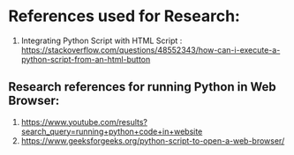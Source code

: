 # References used for Research:
1. Integrating Python Script with HTML Script :
   https://stackoverflow.com/questions/48552343/how-can-i-execute-a-python-script-from-an-html-button
## Research references for running Python in Web Browser:
1. https://www.youtube.com/results?search_query=running+python+code+in+website
2. https://www.geeksforgeeks.org/python-script-to-open-a-web-browser/
